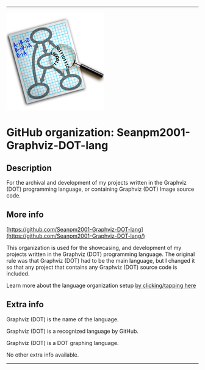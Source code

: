 
***

<!--
<details open><summary><p>Click/tap here to expand/collapse the full resolution (vector) logo for this project</p></summary>

![ failed to load. The file may be missing or corrupt. Check the file path for errors first.](/AdditionalInfo/2/Seanpm2001-Graphviz-DOT-lang/ML_logo.svg)

</details>

<details><summary><p>Click/tap here to expand/collapse the non-vector (raster) logo for this project</p></summary>
!-->

![Graphviz_Logo2_256px.png failed to load. The file may be missing or corrupt. Check the file path for errors first.](/AdditionalInfo/2/Seanpm2001-Graphviz-DOT-lang/Graphviz_Logo2_256px.png)

<!--
</details>
!-->

# GitHub organization: Seanpm2001-Graphviz-DOT-lang

## Description

For the archival and development of my projects written in the Graphviz (DOT) programming language, or containing Graphviz (DOT) Image source code.

## More info

[https://github.com/Seanpm2001-Graphviz-DOT-lang](https://github.com/Seanpm2001-Graphviz-DOT-lang/)

This organization is used for the showcasing, and development of my projects written in the Graphviz (DOT) programming language. The original rule was that Graphviz (DOT) had to be the main language, but I changed it so that any project that contains any Graphviz (DOT) source code is included.

Learn more about the language organization setup [by clicking/tapping here](/AdditionalInfo/LanguageOrgs/README.md)

## Extra info

Graphviz (DOT) is the name of the language.

Graphviz (DOT) is a recognized language by GitHub.

Graphviz (DOT) is a DOT graphing language.

<!--The logo currently in use is in GIF format, but is not animated. !-->

<!--I don't know what Graphviz-DOT stands for, in the sense of programming languages. !-->

No other extra info available.

***
